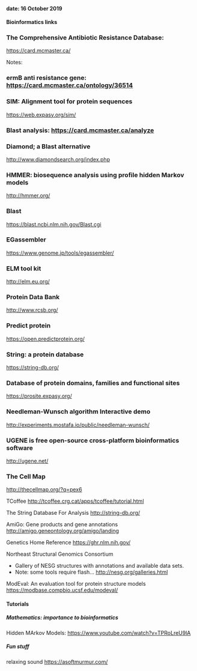 #### date: 16 October 2019
#### Bioinformatics links

### The Comprehensive Antibiotic Resistance Database:
https://card.mcmaster.ca/

Notes:
### ermB anti resistance gene: https://card.mcmaster.ca/ontology/36514

### SIM: Alignment tool for protein sequences
https://web.expasy.org/sim/

### Blast analysis: https://card.mcmaster.ca/analyze

### Diamond; a Blast alternative
http://www.diamondsearch.org/index.php

### HMMER: biosequence analysis using profile hidden Markov models
http://hmmer.org/

### Blast
https://blast.ncbi.nlm.nih.gov/Blast.cgi

### EGassembler
https://www.genome.jp/tools/egassembler/

### ELM tool kit
http://elm.eu.org/


### Protein Data Bank
http://www.rcsb.org/


### Predict protein
https://open.predictprotein.org/

### String: a protein database
https://string-db.org/


### Database of protein domains, families and functional sites
https://prosite.expasy.org/


### Needleman-Wunsch algorithm Interactive demo
http://experiments.mostafa.io/public/needleman-wunsch/


### UGENE is free open-source cross-platform bioinformatics software
http://ugene.net/



### The Cell Map
http://thecellmap.org/?q=pex6

TCoffee
http://tcoffee.crg.cat/apps/tcoffee/tutorial.html

The String Database For Analysis
http://string-db.org/


AmiGo: Gene products and gene annotations
http://amigo.geneontology.org/amigo/landing


Genetics Home Reference
https://ghr.nlm.nih.gov/

Northeast Structural Genomics Consortium
 + Gallery of NESG structures with annotations and available data sets.
 + Note: some tools require flash...
http://nesg.org/galleries.html

ModEval: An evaluation tool for protein structure models
https://modbase.compbio.ucsf.edu/modeval/



#### Tutorials
##### Mathematics: importance to bioinformatics
Hidden MArkov Models: https://www.youtube.com/watch?v=TPRoLreU9lA


##### Fun stuff
relaxing sound
https://asoftmurmur.com/
